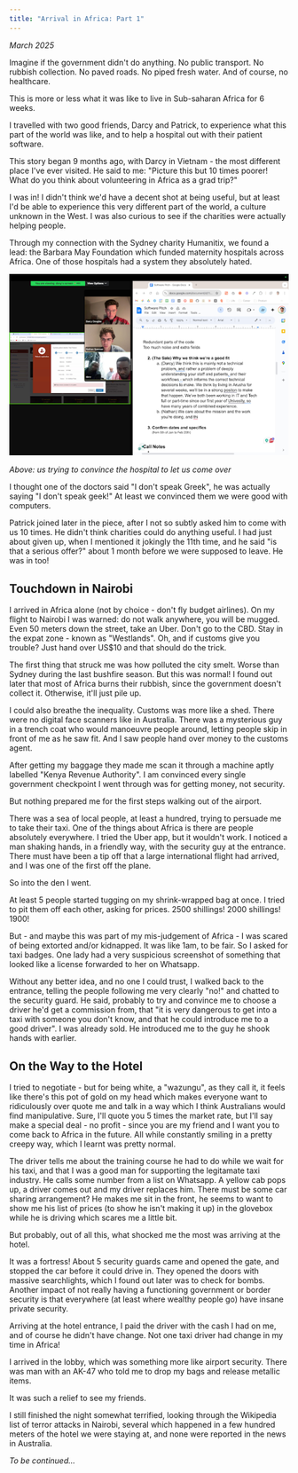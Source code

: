 ```yaml
---
title: "Arrival in Africa: Part 1"
---
```


_March 2025_

Imagine if the government didn't do anything. No public transport. No rubbish collection. No paved roads. No piped fresh water. And of course, no healthcare. 

This is more or less what it was like to live in Sub-saharan Africa for 6 weeks.

I travelled with two good friends, Darcy and Patrick, to experience what this part of the world was like, and to help a hospital out with their patient software.

This story began 9 months ago, with Darcy in Vietnam - the most different place I've ever visited. He said to me:
"Picture this but 10 times poorer! What do you think about volunteering in Africa as a grad trip?"

I was in! I didn't think we'd have a decent shot at being useful, but at least I'd be able to experience this very different part of the world, a culture unknown in the West. I was also curious to see if the charities were actually helping people.
 
Through my connection with the Sydney charity Humanitix, we found a lead: the Barbara May Foundation which funded maternity hospitals across Africa. One of those hospitals had a system they absolutely hated.

![](../photos/meeting.png)

*Above: us trying to convince the hospital to let us come over*

I thought one of the doctors said "I don't speak Greek", he was actually saying "I don't speak geek!" At least we convinced them we were good with computers. 

Patrick joined later in the piece, after I not so subtly asked him to come with us 10 times. He didn't think charities could do anything useful. I had just about given up, when I mentioned it jokingly the 11th time, and he said "is that a serious offer?" about 1 month before we were supposed to leave. He was in too!

## Touchdown in Nairobi 

I arrived in Africa alone (not by choice - don't fly budget airlines). On my flight to Nairobi I was warned: do not walk anywhere, you will be mugged. Even 50 meters down the street, take an Uber. Don't go to the CBD. Stay in the expat zone - known as "Westlands". Oh, and if customs give you trouble? Just hand over US$10 and that should do the trick.

The first thing that struck me was how polluted the city smelt. Worse than Sydney during the last bushfire season. But this was normal! I found out later that most of Africa burns their rubbish, since the government doesn't collect it. Otherwise, it'll just pile up.

I could also breathe the inequality. Customs was more like a shed. There were no digital face scanners like in Australia. There was a mysterious guy in a trench coat who would manoeuvre people around, letting people skip in front of me as he saw fit. And I saw people hand over money to the customs agent.

After getting my baggage they made me scan it through a machine aptly labelled "Kenya Revenue Authority". I am convinced every single government checkpoint I went through was for getting money, not security.

But nothing prepared me for the first steps walking out of the airport. 

There was a sea of local people, at least a hundred, trying to persuade me to take their taxi. One of the things about Africa is there are people absolutely everywhere. I tried the Uber app, but it wouldn't work. I noticed a man shaking hands, in a friendly way, with the security guy at the entrance. There must have been a tip off that a large international flight had arrived, and I was one of the first off the plane. 

So into the den I went. 

At least 5 people started tugging on my shrink-wrapped bag at once. I tried to pit them off each other, asking for prices. 2500 shillings! 2000 shillings! 1900!

But - and maybe this was part of my mis-judgement of Africa - I was scared of being extorted and/or kidnapped. It was like 1am, to be fair. So I asked for taxi badges. One lady had a very suspicious screenshot of something that looked like a license forwarded to her on Whatsapp. 

Without any better idea, and no one I could trust, I walked back to the entrance, telling the people following me very clearly "no!" and chatted to the security guard. He said, probably to try and convince me to choose a driver he'd get a commission from, that "it is very dangerous to get into a taxi with someone you don't know, and that he could introduce me to a good driver". I was already sold. He introduced me to the guy he shook hands with earlier. 

## On the Way to the Hotel

I tried to negotiate - but for being white, a "wazungu", as they call it, it feels like there's this pot of gold on my head which makes everyone want to ridiculously over quote me and talk in a way which I think Australians would find manipulative. Sure, I'll quote you 5 times the market rate, but I'll say make a special deal - no profit - since you are my friend and I want you to come back to Africa in the future. All while constantly smiling in a pretty creepy way, which I learnt was pretty normal.

The driver tells me about the training course he had to do while we wait for his taxi, and that I was a good man for supporting the legitamate taxi industry. He calls some number from a list on Whatsapp. A yellow cab pops up, a driver comes out and my driver replaces him. There must be some car sharing arrangement? He makes me sit in the front, he seems to want to show me his list of prices (to show he isn't making it up) in the glovebox while he is driving which scares me a little bit.

But probably, out of all this, what shocked me the most was arriving at the hotel.

It was a fortress! About 5 security guards came and opened the gate, and stopped the car before it could drive in. They opened the doors with massive searchlights, which I found out later was to check for bombs. Another impact of not really having a functioning government or border security is that everywhere (at least where wealthy people go)  have insane private security.

Arriving at the hotel entrance, I paid the driver with the cash I had on me, and of course he didn't have change. Not one taxi driver had change in my time in Africa! 

I arrived in the lobby, which was something more like airport security. There was man with an AK-47 who told me to drop my bags and release metallic items. 

It was such a relief to see my friends.

I still finished the night somewhat terrified, looking through the Wikipedia list of terror attacks in Nairobi, several which happened in a few hundred meters of the hotel we were staying at, and none were reported in the news in Australia.

_To be continued..._
